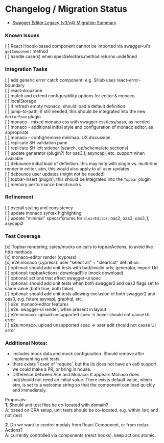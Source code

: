 # Changelog / Migration Status  

* [Swagger Editor Legacy (v3/v4) Migration Summary](docs/migration-summary-editor-v3.md)  

### Known Issues  

[ ] React Hoook-based component cannot be imported via swagger-ui's `getComponent` method  
[ ] handle case(s) when specSelectors.method returns undefined  

### Integration Tasks  
[ ] add generic error catch component, e.g. SHub uses react-error-boundary  
[ ] react-dropzone  
[ ] match and extend configurability options for editor & monaco  
[ ] localStorage  
[ ] if refresh empty monaco, should load a default definition  
[ ] jump-to-path; if still needed, this should be integrated into the new `EditorPane` plugin  
[ ] monaco - mixed monaco css with swagger css/less/sass, as needed  
[ ] monaco - additional initial style and configuration of monaco editor, as appropriate  
[ ] monaco - config/remove minimap. UX discussion.  
[ ] replicate SH validation pane  
[ ] replicate SH left sidebar (search, op/schema/etc sections)  
[ ] update generator (plugin?) for oas3.1, asyncapi, etc. support when available  
[ ] debounce initial load of definition. this may help with single vs. multi-line render in editor. atm, this would also apply to all user updates  
[ ] debounce user updates (might not be needed)  
[ ] topbar-insert (plugin); this should be integrated into the `Topbar` plugin  
[ ] memory performance benchmarks  


### Refinement  
[ ] overall styling and consistency  
[ ] update monaco syntax highlighting  
[ ] update "minimal" specs/fixtures for `clearEditor`; oas2, oas3, oas3_1, asycapi2  


### Test Coverage  
[x] Topbar rendering; spies/mocks on calls to topbarActions, to avoid live http methods  
[x] monaco-editor render (cypress)  
[x] e2e:monaco (cypress). user "select all" + "clear/cut" definition.  
[ ] optional: should add unit tests with bad/invalid urls; generator, import Url  
[ ] optional: topbarActions: downloadFile (mock download)  
[ ] optional: actions that affect swagger-ui spec  
[ ] optional: should add unit tests when both swagger2 and oas3 flags set to same value (both true, both false)  
[ ] optional: should add unit tests allowing exclusion of both swagger2 and oas3, e.g. future asynapi, graphql, etc.  
[ ] e2e: monaco-editor features  
[ ] e2e: swagger-ui render, when present in layout  
[ ] e2e:monaco. upload unsupported spec -> hover should not cause UI error  
[ ] e2e:monaco. upload unsupported spec -> user edit should not cause UI error  


### Additional Notes:
* Includes mock data and mock configuration. Should remove after implementing unit tests.
* there exists 1 case of 'require', but the lib does not have an es6 support. we could make a PR, or bring in house.
* Difference between Ace and Monaco: It appears Monaco does not/should not need an initial value. There exists default value, which atm, is set to a welcome string so that the component can load quickly and immediately.

Proposals:  
**1**. Should unit test files be co-located with domain?  
A: based on CRA setup, unit tests should be co-located. e.g. within /src and not /test  

**2**. Do we want to control modals from React Component, or from redux Actions?  
A: currently controlled via components (react hooks). keep actions atomic.  
